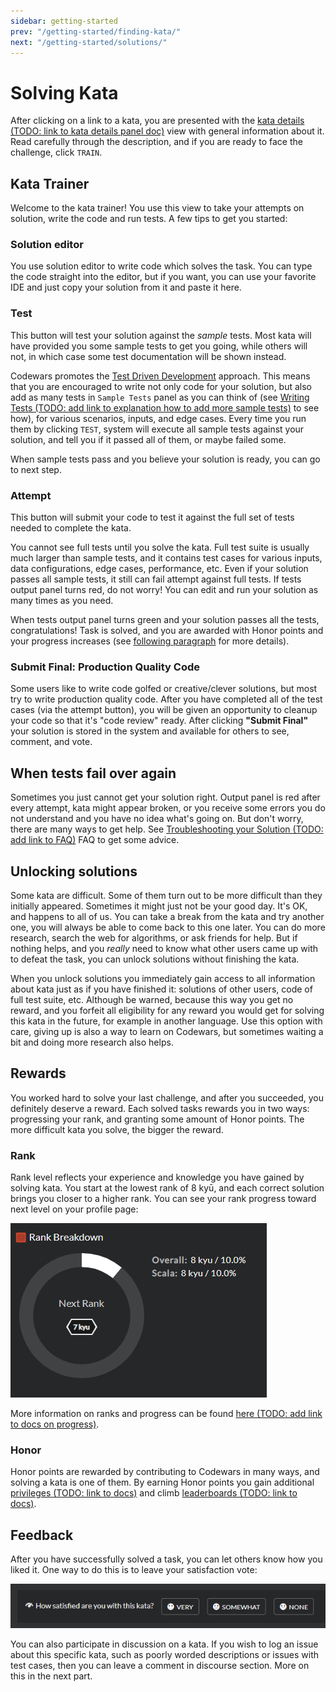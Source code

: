 ```yaml
---
sidebar: getting-started
prev: "/getting-started/finding-kata/"
next: "/getting-started/solutions/"
---
```


# Solving Kata

After clicking on a link to a kata, you are presented with the [kata details (TODO: link to kata details panel doc)]() view with general information about it. Read carefully through the description, and if you are ready to face the challenge, click `TRAIN`.

## Kata Trainer

Welcome to the kata trainer! You use this view to take your attempts on solution, write the code and run tests. A few tips to get you started:

### Solution editor

You use solution editor to write code which solves the task. You can type the code straight into the editor, but if you want, you can use your favorite IDE and just copy your solution from it and paste it here.

### Test

This button will test your solution against the _sample_ tests. Most kata will have provided you some sample tests to get you going, while others will not, in which case some test documentation will be shown instead.

Codewars promotes the [Test Driven Development](https://en.wikipedia.org/wiki/Test-driven_development) approach.  This means that you are encouraged to write not only code for your solution, but also add as many tests in `Sample Tests` panel as you can think of (see [Writing Tests (TODO: add link to explanation how to add more sample tests)]() to see how), for various scenarios, inputs, and edge cases. Every time you run them by clicking `TEST`, system will execute all sample tests against your solution, and tell you if it passed all of them, or maybe failed some.

When sample tests pass and you believe your solution is ready, you can go to next step.

### Attempt

This button will submit your code to test it against the full set of tests needed to complete the kata.

You cannot see full tests until you solve the kata. Full test suite is usually much larger than sample tests, and it contains test cases for various inputs, data configurations, edge cases, performance, etc. Even if your solution passes all sample tests, it still can fail attempt against full tests. If tests output panel turns red, do not worry! You can edit and run your solution as many times as you need.

When tests output panel turns green and your solution passes all the tests, congratulations! Task is solved, and you are awarded with Honor points and your progress increases (see [following paragraph](#rewards) for more details).

### Submit Final: Production Quality Code

Some users like to write code golfed or creative/clever solutions, but most try to write production quality code. After you have completed all of the test cases (via the attempt button), you will be given an opportunity to cleanup your code so that it's "code review" ready. After clicking **"Submit Final"** your solution is stored in the system and available for others to see, comment, and vote.

## When tests fail over again

Sometimes you just cannot get your solution right. Output panel is red after every attempt, kata might appear broken, or you receive some errors you do not understand and you have no idea what's going on. But don't worry, there are many ways to get help. See [Troubleshooting your Solution (TODO: add link to FAQ)]() FAQ to get some advice.

## Unlocking solutions

Some kata are difficult. Some of them turn out to be more difficult than they initially appeared. Sometimes it might just not be your good day. It's OK, and happens to all of us. You can take a break from the kata and try another one, you will always be able to come back to this one later. You can do more research, search the web for algorithms, or ask friends for help. But if nothing helps, and you _really_ need to know what other users came up with to defeat the task, you can unlock solutions without finishing the kata.

When you unlock solutions you immediately gain access to all information about kata just as if you have finished it: solutions of other users, code of full test suite, etc. Although be warned, because this way you get no reward, and you forfeit all eligibility for any reward you would get for solving this kata in the future, for example in another language. Use this option with care, giving up is also a way to learn on Codewars, but sometimes waiting a bit and doing more research also helps.

## Rewards

You worked hard to solve your last challenge, and after you succeeded, you definitely deserve a reward. Each solved tasks rewards you in two ways: progressing your rank, and granting some amount of Honor points. The more difficult kata you solve, the bigger the reward.

### Rank

Rank level reflects your experience and knowledge you have gained by solving kata. You start at the lowest rank of 8 kyū, and each correct solution brings you closer to a higher rank. You can see your rank progress toward next level on your profile page:

![rank progress](./img/solving_01_rank-progress.png)

More information on ranks and progress can be found [here (TODO: add link to docs on progress)]().

### Honor

Honor points are rewarded by contributing to Codewars in many ways, and solving a kata is one of them. By earning Honor points you gain additional [privileges (TODO: link to docs)]() and climb [leaderboards (TODO: link to docs)]().

## Feedback

After you have successfully solved a task, you can let others know how you liked it. One way to do this is to leave your satisfaction vote:

![satisfaction vote](./img/solving_02_vote.png)

You can also participate in discussion on a kata. If you wish to log an issue about this specific kata, such as poorly worded descriptions or issues with test cases, then you can leave a comment in discourse section. More on this in the next part.
